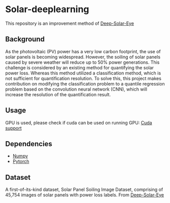 # Solar-deeplearning
This repository is an improvement method of [Deep-Solar-Eye](https://deep-solar-eye.github.io/)
## Background
  As the photovoltaic (PV) power has a very low carbon footprint, the use of solar panels is becoming widespread. However, the soiling of solar panels caused by severe weather will reduce up to 50% power generations. This challenge is considered by an existing method for quantifying the solar power loss. Whereas this method utilized a classification method, which is not sufficient for quantification resolution. To solve this, this project makes contribution on modifying the classification problem to a quantile regression problem based on the convolution neural network (CNN), which will increase the resolution of the quantification result.
## Usage
GPU is used, please check if cuda can be used on running GPU: [Cuda support](https://developer.nvidia.com/cuda-gpus)
## Dependencies
* [Numpy](https://numpy.org/)
* [Pytorch](https://pytorch.org/)
## Dataset
A first-of-its-kind dataset, Solar Panel Soiling Image Dataset, comprising of 45,754 images of solar panels with power loss labels. From [Deep-Solar-Eye](https://deep-solar-eye.github.io/)

